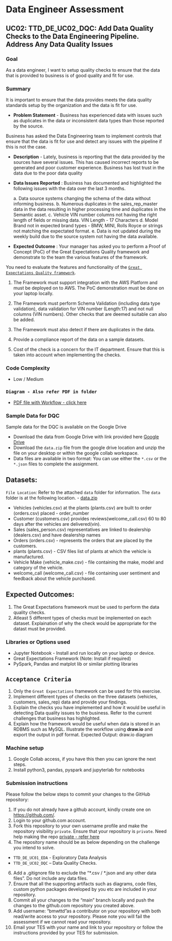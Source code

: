 # Data Engineer Assessment
## UC02: TTD_DE_UC02_DQC: Add Data Quality Checks to the Data Engineering Pipeline. Address Any Data Quality Issues

### Goal
As a data engineer, I want to setup quality checks to ensure that the data that is provided to business is of good quality and fit for use.

### Summary
It is important to ensure that the data provides meets the data quality standards setup by the organization and the data is fit for use.


* __Problem Statement__ - Business has experienced data with issues such as duplicates in the data or inconsistent data types than those reported by the source.

Business has asked the Data Engineering team to implement controls that ensure that the data is fit for use and detect any issues with the pipeline if this is not the case.

* __Description__ - Lately, business is reporting that the data provided by the sources have several issues. This has caused incorrect reports to be generated and poor customer experience. Business has lost trust in the data due to the poor data quality

* __Data Issues Reported__ : Business has documented and highlighted the following issues with the data over the last 3 months.

  a. Data source systems changing the schema of the data without informing business.
  b. Numerous duplicates in the sales_rep_master data in the data resulting in higher processing time and duplicates in the Semantic asset.
  c. Vehicle VIN number columns not having the right length of fields or missing data. VIN Length - 17 Characters
  d. Model Brand not in expected brand types - BMW, MINI, Rolls Royce or strings not matching the expectated format.
  e. Data is not updated during the weekly build due to the source system not having the data available.

* __Expected Outcome__ : Your manager has asked you to perform a Proof of Concept (PoC) of the Great Expectations Quality framework and demonstrate to the team the various features of the framework.

You need to evaluate the features and functionality of the [`Great Expectations Quality framework`](https://greatexpectations.io/).

1. The Framework must support integration with the AWS Platform and must be deployed on to AWS. The PoC demonstration must be done on your laptop locally.  

2. The Framework must perform Schema Validation (including data type validation), data validation for VIN number (Length:17) and not null columns (VIN numbers). Other checks that are deemed suitable can also be added.
3. The Framework must also detect if there are duplicates in the data.
4. Provide a compliance report of the data on a sample datasets.
5. Cost of the check is a concern for the IT department. Ensure that this is taken into account when implementing the checks.

### Code Complexity
- Low / Medium

### `Diagram - Also refer PDF in folder`

* [PDF file with Workflow - click here](https://github.com/bmwttd/TTD_DE_UC02_DQC/blob/main/TTD_DE_UC02_DQC.pdf)


### Sample Data for DQC
Sample data for the DQC is available on the Google Drive
* Download the data from Google Drive with link provided here [Google Drive](https://drive.google.com/file/d/1NBXP1nFhyuZGgO8YHLL6yQqAPuM1zNca/view?usp=sharing)
* Download the `data.zip` file from the google drive location and unzip the file on your desktop or within the google collab workspace.
* Data files are available in two format: You can use either the `*.csv` or the `*.json` files to complete the assignment. 

## Datasets:

`File Location`: Refer to the attached `data` folder for information. 
The `data` folder is at the following location. - [data.zip](
https://drive.google.com/file/d/1NBXP1nFhyuZGgO8YHLL6yQqAPuM1zNca/view?usp=sharing)

* Vehicles (vehicles.csv)  at the plants (plants.csv) are built to order (orders.csv) placed - order_number
* Customer (customers.csv) provides reviews(welcome_call.csv) 60 to 80 days after the vehicles are delivered(vin).
* Sales (sales_person.csv) representatives are linked to dealership (dealers.csv) and have dealership names
* Orders (orders.csv) - represents the orders that are placed by the customers.
* plants (plants.csv) - CSV files list of plants at which the vehicle is manufactured.
* Vehicle Make (vehicle_make.csv) - file containing the make, model and category of the vehicle.
* welcome_call (welcome_call.csv) - file containing user sentiment and feedback about the vehicle purchased. 


## Expected Outcomes:

1. The Great Expectations framework must be used to perform the data quality checks.
2. Atleast 5 different types of checks must be implemented on each dataset.  Explaination of why the check would be appropriate for the datast must be provided.

### Libraries or Options used
* Jupyter Notebook - Install and run locally on your laptop or device.
* Great Expectations Framework (Note: Install if required)
* PySpark, Pandas and matplot lib or similar plotting libraries

## `Acceptance Criteria`

1. Only the `Great Expectations` framework can be used for this exercise.
2. Implement different types of checks on the three datasets (vehicles, customers, sales_rep) data and provide your findings.
3. Explain the checks you have implemented and how it would be useful in detecting Data quality issues to the business.  Refer to the current challenges that business has highlighted.
4. Explain how the framework would be useful when data is stored in an RDBMS such as MySQL. Illustrate the workflow using **draw.io** and export the output in pdf format.  Expected Output: draw.io diagram


### Machine setup

1.	Google Collab access, if you have this then you can ignore the  next steps.
2.	Install python3, pandas, pyspark and jupyterlab for notebooks

### Submission instructions
Please follow the below steps to commit your changes to the GitHub repository:
1.	If you do not already have a github account, kindly create one on https://github.com/.  
2.	Login to your github.com account. 
3.  Fork this repository to your own username profile and make the repository visibility `private`.  Ensure that your repository is `private`. Need help making the repo [private - refer here](https://docs.github.com/en/repositories/managing-your-repositorys-settings-and-features/managing-repository-settings/setting-repository-visibility#making-a-repository-private)
5.  The repository name should be as below depending on the challenge you intend to solve.   
   - 	`TTD_DE_UC01_EDA`  - Exploratory Data Analysis
   - 	`TTD_DE_UC02_DQC` – Data Quality Checks.  
6. Add a .gitignore file to exclude the “*.csv / *.json and any other data files”. Do not include any data files. 
7. Ensure that all the supporting artifacts such as diagrams, code files, custom python packages developed by you etc are included in your repository. 
8. Commit all your changes to the “main” branch locally and push the changes to the github.com repository you created above.  
9. Add username: “bmwttd”as a contributor on your repository with both read/write access to your repository.  Please note you will fail the assessment if we cannot read your repository.
10. Email your TES with your name and link to your repository or follow the instructions provided by your TES for submission. 
